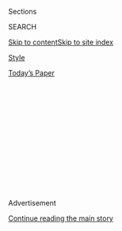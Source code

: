 <div id="app">

<div>

<div>

<div>

<div class="NYTAppHideMasthead css-1q2w90k e1suatyy0">

<div class="section css-ui9rw0 e1suatyy2">

<div class="css-eph4ug er09x8g0">

<div class="css-6n7j50">

</div>

<span class="css-1dv1kvn">Sections</span>

<div class="css-10488qs">

<span class="css-1dv1kvn">SEARCH</span>

</div>

[Skip to content](#site-content)[Skip to site
index](#site-index)

</div>

<div id="masthead-section-label" class="css-1wr3we4 eaxe0e00">

[Style](https://www.nytimes.com/section/style)

</div>

<div class="css-10698na e1huz5gh0">

</div>

</div>

<div id="masthead-bar-one" class="section hasLinks css-15hmgas e1csuq9d3">

<div class="css-uqyvli e1csuq9d0">

</div>

<div class="css-1uqjmks e1csuq9d1">

</div>

<div class="css-9e9ivx">

[](https://myaccount.nytimes.com/auth/login?response_type=cookie&client_id=vi)

</div>

<div class="css-1bvtpon e1csuq9d2">

[Today’s
Paper](https://www.nytimes.com/section/todayspaper)

</div>

</div>

</div>

</div>

<div data-aria-hidden="false">

<div id="site-content" data-role="main">

<div>

<div class="css-1aor85t" style="opacity:0.000000001;z-index:-1;visibility:hidden">

<div class="css-1hqnpie">

<div class="css-epjblv">

<span class="css-17xtcya">[Style](/section/style)</span><span class="css-x15j1o">|</span><span class="css-fwqvlz">Titans
of Tech Testify in Their Trust-Me
Suits</span>

</div>

<div class="css-k008qs">

<div class="css-1iwv8en">

<span class="css-18z7m18"></span>

<div>

</div>

</div>

<span class="css-1n6z4y">https://nyti.ms/307J3Km</span>

<div class="css-1705lsu">

<div class="css-4xjgmj">

<div class="css-4skfbu" data-role="toolbar" data-aria-label="Social Media Share buttons, Save button, and Comments Panel with current comment count" data-testid="share-tools">

  - 
  - 
  - 
  - 
    
    <div class="css-6n7j50">
    
    </div>

  - 

</div>

</div>

</div>

</div>

</div>

</div>

<div id="NYT_TOP_BANNER_REGION" class="css-13pd83m">

</div>

<div id="top-wrapper" class="css-1sy8kpn">

<div id="top-slug" class="css-l9onyx">

Advertisement

</div>

[Continue reading the main
story](#after-top)

<div class="ad top-wrapper" style="text-align:center;height:100%;display:block;min-height:250px">

<div id="top" class="place-ad" data-position="top" data-size-key="top">

</div>

</div>

<div id="after-top">

</div>

</div>

<div>

<div id="sponsor-wrapper" class="css-1hyfx7x">

<div id="sponsor-slug" class="css-19vbshk">

Supported by

</div>

[Continue reading the main
story](#after-sponsor)

<div id="sponsor" class="ad sponsor-wrapper" style="text-align:center;height:100%;display:block">

</div>

<div id="after-sponsor">

</div>

</div>

<div class="css-186x18t">

Critic’s Notebook

</div>

<div class="css-1vkm6nb ehdk2mb0">

# Titans of Tech Testify in Their Trust-Me Suits

</div>

It’s a tongue twister, but also a strategy. Jeff Bezos, Mark Zuckerberg,
Tim Cook and Sundar Pichai appeared before Congress and dressed the
part.

<div class="css-79elbk" data-testid="photoviewer-wrapper">

<div class="css-z3e15g" data-testid="photoviewer-wrapper-hidden">

</div>

<div class="css-1a48zt4 ehw59r15" data-testid="photoviewer-children">

![<span class="css-16f3y1r e13ogyst0" data-aria-hidden="true">From left,
Mark Zuckerberg of Facebook, Sundar Pichai of Google, Tim Cook of Apple
and Jeff Bezos of Amazon answered questions from House lawmakers about
their business practices via
videoconference.</span>](https://static01.nyt.com/images/2020/07/30/fashion/30ZOOMSUITS-COMBO/29ZOOMSUITS-COMBO-articleLarge.jpg?quality=75&auto=webp&disable=upscale)

</div>

</div>

<div class="css-18e8msd">

<div class="css-vp77d3 epjyd6m0">

<div class="css-hus3qt ey68jwv0" data-aria-hidden="true">

[![Vanessa
Friedman](https://static01.nyt.com/images/2018/06/12/multimedia/vanessa-friedman/vanessa-friedman-thumbLarge.png
"Vanessa Friedman")](https://www.nytimes.com/by/vanessa-friedman)

</div>

<div class="css-1baulvz">

By [<span class="css-1baulvz last-byline" itemprop="name">Vanessa
Friedman</span>](https://www.nytimes.com/by/vanessa-friedman)

</div>

</div>

  - 
    
    <div class="css-ld3wwf e16638kd2">
    
    July 29,
    2020
    
    </div>

  - 
    
    <div class="css-4xjgmj">
    
    <div class="css-d8bdto" data-role="toolbar" data-aria-label="Social Media Share buttons, Save button, and Comments Panel with current comment count" data-testid="share-tools">
    
      - 
      - 
      - 
      - 
        
        <div class="css-6n7j50">
        
        </div>
    
      - 
    
    </div>
    
    </div>

</div>

</div>

<div class="section meteredContent css-1r7ky0e" name="articleBody" itemprop="articleBody">

<div class="css-1fanzo5 StoryBodyCompanionColumn">

<div class="css-53u6y8">

They didn’t look like titans. They didn’t look like masters of the
universe. They didn’t look like “emperors of the online economy,” as
Representative David Cicilline, chairman of the antitrust subcommittee
of the House Judiciary Committee and Democrat from Rhode Island, called
them. Nor did they look like “cyber barons,” as Representative Jamie
Raskin, a Democrat from Maryland, said.

“They” — the four chief executives of Big Tech: Jeff Bezos of Amazon;
Mark Zuckerberg of Facebook; Tim Cook of Apple; and Sundar Pichai of
Alphabet, the parent company of Google, all witnesses in a congressional
hearing on their market dominance — didn’t even look all that big.

In fact, beamed in from their offices on the West Coast because of
concerns about the coronavirus, facing down the mask-clad members of
Congress who were socially distanced from one another on the
wood-paneled stage of the hearing room in the Rayburn House Office
Building, the four men looked more like four guys dressed up in their
first graduation suits — serious, sincere, a little uncomfortable — than
the four horsemen of the digital apocalypse whose planetary power was a
threat to one and all.

Which was the point, of course. Mr. Bezos and co. were wearing costumes
donned with purpose. They knew they were going to be looked at and
judged, not just by the men and women in the room, but also by the
viewing public. The hearing had been billed as potentially as
significant as the Big Tobacco hearings that changed the cigarette
industry. There was a lot at stake.

</div>

</div>

<div class="css-1fanzo5 StoryBodyCompanionColumn">

<div class="css-53u6y8">

And though the whole idea of having to testify via video rather than in
person seemed at first to be a disadvantage, it may have worked in their
favor, serving to shrink their presence to human size and allowing them
all sorts of opportunities for scene setting and character building.

</div>

</div>

<div class="css-79elbk" data-testid="photoviewer-wrapper">

<div class="css-z3e15g" data-testid="photoviewer-wrapper-hidden">

</div>

<div class="css-1a48zt4 ehw59r15" data-testid="photoviewer-children">

![<span class="css-16f3y1r e13ogyst0" data-aria-hidden="true">Mark
Zuckerberg of
Facebook.</span>](https://static01.nyt.com/images/2020/08/20/fashion/29ZOOMSUITS-zuckerberg/29ZOOMSUITS-zuckerberg-articleLarge-v2.jpg?quality=75&auto=webp&disable=upscale)

</div>

</div>

<div class="css-1fanzo5 StoryBodyCompanionColumn">

<div class="css-53u6y8">

So Mr. Zuckerberg, framed against a white background that resembled barn
siding, didn’t wear his [signature Brunello Cucinelli gray
T-shirt](https://runway.blogs.nytimes.com/2014/11/12/mark-zuckerberg-adopts-obamas-approach-to-dressing/)
and black hoodie, but rather a blue suit and a blue-and-white checked
tie that was slightly askew, as if he had stuck one finger inside so he
could take a deep
breath.

</div>

</div>

<div class="css-79elbk" data-testid="photoviewer-wrapper">

<div class="css-z3e15g" data-testid="photoviewer-wrapper-hidden">

</div>

<div class="css-1a48zt4 ehw59r15" data-testid="photoviewer-children">

<div class="css-1xdhyk6 erfvjey0">

<span class="css-1ly73wi e1tej78p0">Image</span>

<div class="css-zjzyr8">

<div data-testid="lazyimage-container" style="height:257.77777777777777px">

</div>

</div>

</div>

<span class="css-16f3y1r e13ogyst0" data-aria-hidden="true">Tim Cook of
Apple.</span>

</div>

</div>

<div class="css-1fanzo5 StoryBodyCompanionColumn">

<div class="css-53u6y8">

Mr. Cook, most often a model of [normcore fashion
choices](https://www.nytimes.com/2014/10/16/fashion/for-tim-cook-of-apple-the-fashion-of-no-fashion.html),
opted for a dark gray suit and a light gray tie — the same gray as his
glasses frames — the knot listing just to one side. A long Zen planter’s
worth of verdant greenery was arrayed behind him; beside him was a
sustaining mug of
tea.

</div>

</div>

<div class="css-79elbk" data-testid="photoviewer-wrapper">

<div class="css-z3e15g" data-testid="photoviewer-wrapper-hidden">

</div>

<div class="css-1a48zt4 ehw59r15" data-testid="photoviewer-children">

<div class="css-1xdhyk6 erfvjey0">

<span class="css-1ly73wi e1tej78p0">Image</span>

<div class="css-zjzyr8">

<div data-testid="lazyimage-container" style="height:257.77777777777777px">

</div>

</div>

</div>

<span class="css-16f3y1r e13ogyst0" data-aria-hidden="true">Sundar
Pichai of Google.</span>

</div>

</div>

<div class="css-1fanzo5 StoryBodyCompanionColumn">

<div class="css-53u6y8">

Mr. Pichai, whose style
[BuzzFeed](https://www.buzzfeednews.com/article/mathonan/searching-for-google-ceo-sundar-pichai-the-most-powerful-tec#.pp4M4prlM)
once described as “Banana Republic dad,” also appeared in a subtly
patterned gray tie, though his echoed the patterned artwork on the wall
behind him and perfectly matched his gray suit.

Which matched his hair and beard, which matched the gray pottery on the
cabinet behind him, out of which bloomed a healthily lush green plant,
one part of an artistic and minimal still life. He sat mostly with his
hands clasped on the desk in front of him, radiating a sort of
beneficent
calm.

</div>

</div>

<div class="css-79elbk" data-testid="photoviewer-wrapper">

<div class="css-z3e15g" data-testid="photoviewer-wrapper-hidden">

</div>

<div class="css-1a48zt4 ehw59r15" data-testid="photoviewer-children">

<div class="css-1xdhyk6 erfvjey0">

<span class="css-1ly73wi e1tej78p0">Image</span>

<div class="css-zjzyr8">

<div data-testid="lazyimage-container" style="height:257.77777777777777px">

</div>

</div>

</div>

<span class="css-16f3y1r e13ogyst0" data-aria-hidden="true">Jeff Bezos
of Amazon.</span>

</div>

</div>

<div class="css-1fanzo5 StoryBodyCompanionColumn">

<div class="css-53u6y8">

And Mr. Bezos, in his first appearance before Congress, eschewed his
newly favored [leather
jackets](https://www.nytimes.com/2018/08/02/style/jeff-bezos-style-icon.html),
open-necked shirts and buff-body tailoring for a simple dark suit and
tie, which stood out against his homey light wood shelving, scattered
with vases, a few select books and other decorative objects, while he
sustained himself with occasional snacks kept just offscreen.

Snacks\! So what if he’s the richest man in the world. He’s really just
like you and me.

Not for Mr. Bezos or his compatriots the overblown tie knots of the
European business moguls or the brassiness of the double-breasted; not
for them the look-at-me power red of the president. Not for them the
perfectly made-to-measure style, where not a single wrinkle mars the
glossy expanse of fabric, which practically sings, “money is no object.”

</div>

</div>

<div class="css-1fanzo5 StoryBodyCompanionColumn">

<div class="css-53u6y8">

Not for them, even, the flourishes of a pocket hankie or a lapel pin.
The reference was, if anything, the men in the gray flannel suits of
yore.

That they wore such suits at all was a nod to the mores of Washington,
because in their natural environment, denizens of the digital world
often see the garments as sartorial shackles that reflect old ways of
thinking. But these witnesses’ outfits, in their straightforward
styling, both separated the chief executives from their traditional
camouflage, thus making them seem less subversively Other, and conveyed
respect for the office before which the men were appearing.

All of the committee members wore conservative suits or jackets too,
save Greg Steube, the Republican congressman of Florida, who modeled
many shades of grape, and Jim Jordan, the Republican congressman from
Ohio, who has made appearing in shirt sleeves a trademark. The better,
[he has
said](https://soundcloud.com/user-671880160/jim-jordan-talks-oversight-in-the-minority-why-he-doesnt-wear-a-jacket),
to feel ready to rumble.

Indeed, judging by his undone cuffs, already turned back and poised to
be rolled up, as well as his combative language (and tendency to keep
forgetting to put his mask on), he was really ready this time. Though
his opponents, sitting quietly in their on-screen version of “Hollywood
Squares,” the Capitol version, seemed to be playing a different part.

After all, if you are trying to convince a group of lawmakers that the
words they keep using to describe you — “dominant,” “power,” “billions,”
“trillions” — are not nearly the whole story, you don’t want to just
tell the story of how you are the embodiment of the American success
story; of your humble beginnings and crazy dreams. You don’t want to
just give voice to your concern for customers and users and small
businesses. You want to channel Clark Kent of Smallville, rather than
Superman.

Well, they wouldn’t look very good in tights, anyway.

</div>

</div>

</div>

<div>

</div>

<div>

</div>

<div>

</div>

<div>

<div id="bottom-wrapper" class="css-1ede5it">

<div id="bottom-slug" class="css-l9onyx">

Advertisement

</div>

[Continue reading the main
story](#after-bottom)

<div id="bottom" class="ad bottom-wrapper" style="text-align:center;height:100%;display:block;min-height:90px">

</div>

<div id="after-bottom">

</div>

</div>

</div>

</div>

</div>

## Site Index

<div>

</div>

## Site Information Navigation

  - [© <span>2020</span> <span>The New York Times
    Company</span>](https://help.nytimes.com/hc/en-us/articles/115014792127-Copyright-notice)

<!-- end list -->

  - [NYTCo](https://www.nytco.com/)
  - [Contact
    Us](https://help.nytimes.com/hc/en-us/articles/115015385887-Contact-Us)
  - [Work with us](https://www.nytco.com/careers/)
  - [Advertise](https://nytmediakit.com/)
  - [T Brand Studio](http://www.tbrandstudio.com/)
  - [Your Ad
    Choices](https://www.nytimes.com/privacy/cookie-policy#how-do-i-manage-trackers)
  - [Privacy](https://www.nytimes.com/privacy)
  - [Terms of
    Service](https://help.nytimes.com/hc/en-us/articles/115014893428-Terms-of-service)
  - [Terms of
    Sale](https://help.nytimes.com/hc/en-us/articles/115014893968-Terms-of-sale)
  - [Site
    Map](https://spiderbites.nytimes.com)
  - [Help](https://help.nytimes.com/hc/en-us)
  - [Subscriptions](https://www.nytimes.com/subscription?campaignId=37WXW)

</div>

</div>

</div>

</div>
